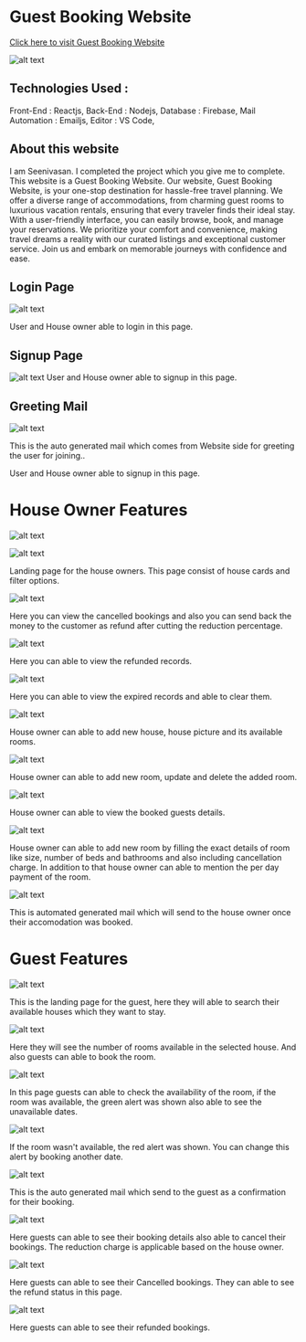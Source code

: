 
# Guest Booking Website
[Click here to visit Guest Booking Website](https://guest-room-booking.netlify.app/)

![alt text](https://raw.githubusercontent.com/SEENIVASANIT/wd301/main/demo/Screenshot%202023-10-29%20155919.png) 

## Technologies Used : 
Front-End : Reactjs,
Back-End : Nodejs,
Database : Firebase,
Mail Automation : Emailjs,
Editor : VS Code,

## About this website
I am Seenivasan. I completed the project which you give me to complete. This website is a Guest Booking Website. Our website, Guest Booking Website, is your one-stop destination for hassle-free travel planning. We offer a diverse range of accommodations, from charming guest rooms to luxurious vacation rentals, ensuring that every traveler finds their ideal stay. With a user-friendly interface, you can easily browse, book, and manage your reservations. We prioritize your comfort and convenience, making travel dreams a reality with our curated listings and exceptional customer service. Join us and embark on memorable journeys with confidence and ease.

## Login Page

![alt text](https://raw.githubusercontent.com/SEENIVASANIT/wd301/main/demo/Screenshot%202023-10-30%20151518.png)

User and House owner able to login in this page.

## Signup Page

![alt text](https://raw.githubusercontent.com/SEENIVASANIT/wd301/main/demo/Screenshot%202023-10-30%20151611.png)
User and House owner able to signup in this page.

## Greeting Mail

![alt text](https://raw.githubusercontent.com/SEENIVASANIT/wd301/main/demo/greeting.png)

This is the auto generated mail which comes from Website side for greeting the user for joining..

User and House owner able to signup in this page.

# House Owner Features

![alt text](https://raw.githubusercontent.com/SEENIVASANIT/wd301/main/demo/Screenshot%202023-10-30%20133941.png)

![alt text](https://raw.githubusercontent.com/SEENIVASANIT/wd301/main/demo/Screenshot%202023-10-30%20134034.png)

Landing page for the house owners. This page consist of house cards and filter options.

![alt text](https://raw.githubusercontent.com/SEENIVASANIT/wd301/main/demo/Screenshot%202023-10-30%20134216.png)

Here you can view the cancelled bookings and also you can send back the money to the customer as refund after cutting the reduction percentage.

![alt text](https://raw.githubusercontent.com/SEENIVASANIT/wd301/main/demo/Screenshot%202023-10-30%20134240.png)

Here you can able to view the refunded records.

![alt text](https://raw.githubusercontent.com/SEENIVASANIT/wd301/main/demo/Screenshot%202023-10-30%20134555.png)

Here you can able to view the expired records and able to clear them.

![alt text](https://raw.githubusercontent.com/SEENIVASANIT/wd301/main/demo/Screenshot%202023-10-30%20154907.png)

House owner can able to add new house, house picture and its available rooms.

![alt text](https://raw.githubusercontent.com/SEENIVASANIT/wd301/main/demo/Screenshot%202023-10-30%20135144.png)

House owner can able to add new room, update and delete the added room.

![alt text](https://raw.githubusercontent.com/SEENIVASANIT/wd301/main/demo/Screenshot%202023-10-30%20135239.png)

House owner can able to view the booked guests details.

![alt text](https://raw.githubusercontent.com/SEENIVASANIT/wd301/main/demo/Screenshot%202023-10-30%20135211.png)

House owner can able to add new room by filling the exact details of room like size, number of beds and bathrooms and also including cancellation charge. In addition to that house owner can able to mention the per day payment of the room. 

![alt text](https://raw.githubusercontent.com/SEENIVASANIT/wd301/main/demo/Screenshot%202023-10-30%20135432.png)

This is automated generated mail which will send to the house owner once their accomodation was booked.

# Guest Features

![alt text](https://raw.githubusercontent.com/SEENIVASANIT/wd301/main/demo/Screenshot%202023-10-30%20132501.png)

This is the landing page for the guest, here they will able to search their available houses which they want to stay.

![alt text](https://raw.githubusercontent.com/SEENIVASANIT/wd301/main/demo/Screenshot%202023-10-30%20133515.png)

Here they will see the number of rooms available in the selected house. And also guests can able to book the room.

![alt text](https://raw.githubusercontent.com/SEENIVASANIT/wd301/main/demo/Screenshot%202023-10-30%20133744.png)

In this page guests can able to check the availability of the room, if the room was available, the green alert was shown also able to see the unavailable dates.

![alt text](https://raw.githubusercontent.com/SEENIVASANIT/wd301/main/demo/Screenshot%202023-10-30%20133724.png)

If the room wasn't available, the red alert was shown. You can change this alert by booking another date.

![alt text](https://raw.githubusercontent.com/SEENIVASANIT/wd301/main/demo/Screenshot%202023-10-30%20150420.png)

This is the auto generated mail which send to the guest as a confirmation for their booking.

![alt text](https://raw.githubusercontent.com/SEENIVASANIT/wd301/main/demo/Screenshot%202023-10-30%20132648.png)

Here guests can able to see their booking details also able to cancel their bookings. The reduction charge is applicable based on the house owner.

![alt text](https://raw.githubusercontent.com/SEENIVASANIT/wd301/main/demo/Screenshot%202023-10-30%20133338.png)

Here guests can able to see their Cancelled bookings. They can able to see the refund status in this page.

![alt text](https://raw.githubusercontent.com/SEENIVASANIT/wd301/main/demo/Screenshot%202023-10-30%20161726.png)

Here guests can able to see their refunded bookings.
